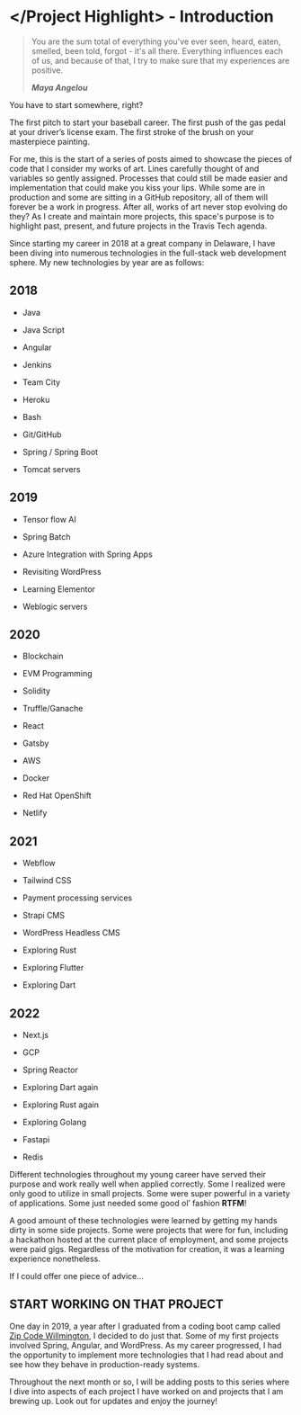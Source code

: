 # </Project Highlight> - Introduction

> You are the sum total of everything you've ever seen, heard, eaten, smelled, been told, forgot - it's all there. Everything influences each of us, and because of that, I try to make sure that my experiences are positive.
> 
> ***Maya Angelou***

You have to start somewhere, right?

The first pitch to start your baseball career. The first push of the gas pedal at your driver’s license exam. The first stroke of the brush on your masterpiece painting.

For me, this is the start of a series of posts aimed to showcase the pieces of code that I consider my works of art. Lines carefully thought of and variables so gently assigned. Processes that could still be made easier and implementation that could make you kiss your lips. While some are in production and some are sitting in a GitHub repository, all of them will forever be a work in progress. After all, works of art never stop evolving do they? As I create and maintain more projects, this space's purpose is to highlight past, present, and future projects in the Travis Tech agenda.

Since starting my career in 2018 at a great company in Delaware, I have been diving into numerous technologies in the full-stack web development sphere. My new technologies by year are as follows:

## **2018**

* Java
    
* Java Script
    
* Angular
    
* Jenkins
    
* Team City
    
* Heroku
    
* Bash
    
* Git/GitHub
    
* Spring / Spring Boot
    
* Tomcat servers
    

## **2019**

* Tensor flow AI
    
* Spring Batch
    
* Azure Integration with Spring Apps
    
* Revisiting WordPress
    
* Learning Elementor
    
* Weblogic servers
    

## **2020**

* Blockchain
    
* EVM Programming
    
* Solidity
    
* Truffle/Ganache
    
* React
    
* Gatsby
    
* AWS
    
* Docker
    
* Red Hat OpenShift
    
* Netlify
    

## **2021**

* Webflow
    
* Tailwind CSS
    
* Payment processing services
    
* Strapi CMS
    
* WordPress Headless CMS
    
* Exploring Rust
    
* Exploring Flutter
    
* Exploring Dart
    

## **2022**

* Next.js
    
* GCP
    
* Spring Reactor
    
* Exploring Dart again
    
* Exploring Rust again
    
* Exploring Golang
    
* Fastapi
    
* Redis
    

Different technologies throughout my young career have served their purpose and work really well when applied correctly. Some I realized were only good to utilize in small projects. Some were super powerful in a variety of applications. Some just needed some good ol’ fashion **RTFM**!

A good amount of these technologies were learned by getting my hands dirty in some side projects. Some were projects that were for fun, including a hackathon hosted at the current place of employment, and some projects were paid gigs. Regardless of the motivation for creation, it was a learning experience nonetheless.

If I could offer one piece of advice...

## START WORKING ON THAT PROJECT

One day in 2019, a year after I graduated from a coding boot camp called [Zip Code Willmington](https://www.zipcodewilmington.com/), I decided to do just that. Some of my first projects involved Spring, Angular, and WordPress. As my career progressed, I had the opportunity to implement more technologies that I had read about and see how they behave in production-ready systems.

Throughout the next month or so, I will be adding posts to this series where I dive into aspects of each project I have worked on and projects that I am brewing up. Look out for updates and enjoy the journey!